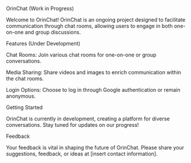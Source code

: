 OrinChat (Work in Progress)

Welcome to OrinChat! OrinChat is an ongoing project designed to facilitate communication through chat rooms, allowing users to engage in both one-on-one and group discussions.


Features (Under Development)

Chat Rooms: Join various chat rooms for one-on-one or group conversations.

Media Sharing: Share videos and images to enrich communication within the chat rooms.

Login Options: Choose to log in through Google authentication or remain anonymous.

Getting Started

OrinChat is currently in development, creating a platform for diverse conversations. Stay tuned for updates on our progress!


Feedback

Your feedback is vital in shaping the future of OrinChat. Please share your suggestions, feedback, or ideas at [insert contact information].
